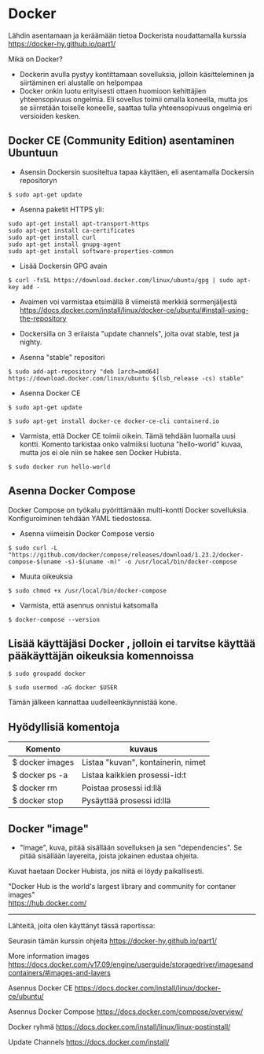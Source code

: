# Docker

Lähdin asentamaan ja keräämään tietoa Dockerista noudattamalla kurssia
https://docker-hy.github.io/part1/   


 
Mikä on Docker?
 - Dockerin avulla pystyy kontittamaan sovelluksia, jolloin käsitteleminen ja siirtäminen eri alustalle on helpompaa
 - Docker onkin luotu erityisesti ottaen huomioon kehittäjien yhteensopivuus ongelmia. Eli sovellus toimii omalla koneella, mutta jos se siirretään toiselle koneelle, saattaa tulla yhteensopivuus ongelmia eri versioiden kesken.
 


## Docker CE (Community Edition) asentaminen Ubuntuun

- Asensin Dockersin suositeltua tapaa käyttäen, eli asentamalla Dockersin repositoryn

```
$ sudo apt-get update
```

- Asenna paketit HTTPS yli:
```
sudo apt-get install apt-transport-https
sudo apt-get install ca-certificates
sudo apt-get install curl
sudo apt-get install gnupg-agent
sudo apt-get install software-properties-common
```

- Lisää Dockersin GPG avain
```
$ curl -fsSL https://download.docker.com/linux/ubuntu/gpg | sudo apt-key add -
```

- Avaimen voi varmistaa etsimällä 8 viimeistä merkkiä sormenjäljestä  
https://docs.docker.com/install/linux/docker-ce/ubuntu/#install-using-the-repository 

- Dockersilla on 3 erilaista "update channels", joita ovat stable, test ja nighty.


- Asenna "stable" repositori
```
$ sudo add-apt-repository "deb [arch=amd64] https://download.docker.com/linux/ubuntu $(lsb_release -cs) stable"
```

- Asenna Docker CE
```
$ sudo apt-get update
```
```
$ sudo apt-get install docker-ce docker-ce-cli containerd.io
```

- Varmista, että Docker CE toimii oikein. Tämä tehdään luomalla uusi kontti. Komento tarkistaa onko valmiiksi luotuna "hello-world" kuvaa, mutta jos ei ole niin se hakee sen Docker Hubista. 
```
$ sudo docker run hello-world
```

## Asenna Docker Compose
Docker Compose on työkalu pyörittämään multi-kontti Docker sovelluksia. Konfiguroiminen tehdään YAML tiedostossa.


- Asenna viimeisin Docker Compose versio
```
$ sudo curl -L "https://github.com/docker/compose/releases/download/1.23.2/docker-compose-$(uname -s)-$(uname -m)" -o /usr/local/bin/docker-compose
```

- Muuta oikeuksia
```
$ sudo chmod +x /usr/local/bin/docker-compose
```

- Varmista, että asennus onnistui katsomalla 
```
$ docker-compose --version
```

## Lisää käyttäjäsi Docker , jolloin ei tarvitse käyttää pääkäyttäjän oikeuksia komennoissa
```
$ sudo groupadd docker
```
```
$ sudo usermod -aG docker $USER
```
Tämän jälkeen kannattaa uudelleenkäynnistää kone.


## Hyödyllisiä komentoja

Komento | kuvaus
--------|--------
$ docker images | Listaa "kuvan", kontainerin, nimet
$ docker ps -a | Listaa kaikkien prosessi-id:t
$ docker rm <containers id> | Poistaa prosessi id:llä
$ docker stop <container id> | Pysäyttää prosessi id:llä



## Docker "image" 

- "Image", kuva, pitää sisällään sovelluksen ja sen "dependencies". Se pitää sisällään layereita, joista jokainen edustaa ohjeita.   

Kuvat haetaan Docker Hubista, jos niitä ei löydy paikallisesti.  

 "Docker Hub is the world's largest library and community for contaner images"  
 https://hub.docker.com/
 
---------------------------------------------------------------------------

Lähteitä, joita olen käyttänyt tässä raportissa:    

Seurasin tämän kurssin ohjeita
https://docker-hy.github.io/part1/

More information images  https://docs.docker.com/v17.09/engine/userguide/storagedriver/imagesandcontainers/#images-and-layers

Asennus Docker CE
https://docs.docker.com/install/linux/docker-ce/ubuntu/

Asennus Docker Compose
https://docs.docker.com/compose/overview/
 
Docker ryhmä
https://docs.docker.com/install/linux/linux-postinstall/ 
 
Update Channels
https://docs.docker.com/install/



